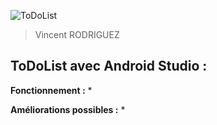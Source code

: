 ![ToDoList](https://user-images.githubusercontent.com/81682147/150969156-077faa2a-bcd2-4f71-b193-9a764e7b430a.png)
> Vincent RODRIGUEZ
## ToDoList avec Android Studio :

**Fonctionnement :**
* 

**Améliorations possibles :**
* 
